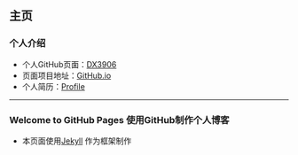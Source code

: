 ## 主页

### 个人介绍

- 个人GitHub页面：[DX3906](https://github.com/FranklinDX3906/)
- 页面项目地址：[GitHub.io](https://github.com/FranklinDX3906/FranklinDX3906.github.io/)
- 个人简历：[Profile](https://franklindx3906.github.io/profile/电子科技大学_张毅恒.pdf)

---

### Welcome to GitHub Pages 使用GitHub制作个人博客

- 本页面使用[Jekyll](https://jekyllrb.com/) 作为框架制作

